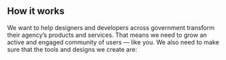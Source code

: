 ---
---

## How it works

We want to help designers and developers across government transform their agency’s products and services. That means we need to grow an active and engaged community of users — like you. We also need to make sure that the tools and designs we create are:

